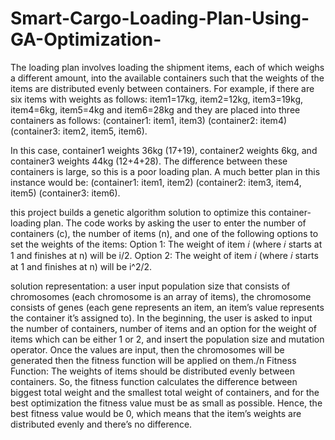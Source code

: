 # Smart-Cargo-Loading-Plan-Using-GA-Optimization-
The loading plan involves loading the shipment items, each of which weighs a different amount, into the available containers such that the weights of the items are distributed evenly between containers.  For example, if there are six items with weights as follows: item1=17kg, item2=12kg, item3=19kg, item4=6kg, item5=4kg and item6=28kg and they are placed into three containers as follows:
(container1: item1, item3) (container2: item4) (container3: item2, item5, item6).

In this case, container1 weights 36kg (17+19), container2 weights 6kg, and container3 weights 44kg (12+4+28). The difference between these containers is large, so this is a poor loading plan. A much better plan in this instance would be: 
(container1: item1, item2) (container2: item3, item4, item5) (container3: item6).

this project builds a genetic algorithm solution to optimize this container-loading plan. The code works by asking the user to enter the number of containers (c), the number of items (n), and one of the following options to set the weights of the items:
Option 1: The weight of item 𝑖 (where 𝑖 starts at 1 and finishes at n) will be  i/2.
Option 2: The weight of item 𝑖 (where 𝑖 starts at 1 and finishes at n) will be i^2/2.

solution representation: 
a user input population size that consists of chromosomes (each chromosome is an array of items), 
the chromosome consists of genes (each gene represents an item, an item’s value represents the container it’s assigned to). 
In the beginning, the user is asked to input the number of containers, number of items and an option 
for the weight of items which can be either 1 or 2, and insert the population size and mutation 
operator. Once the values are input, then the chromosomes will be generated then the fitness 
function will be applied on them./n
Fitness Function:
The weights of items should be distributed evenly between containers. So, the fitness function 
calculates the difference between biggest total weight and the smallest total weight of containers,
and for the best optimization the fitness value must be as small as possible. Hence, the best fitness 
value would be 0, which means that the item’s weights are distributed evenly and there’s no 
difference.
